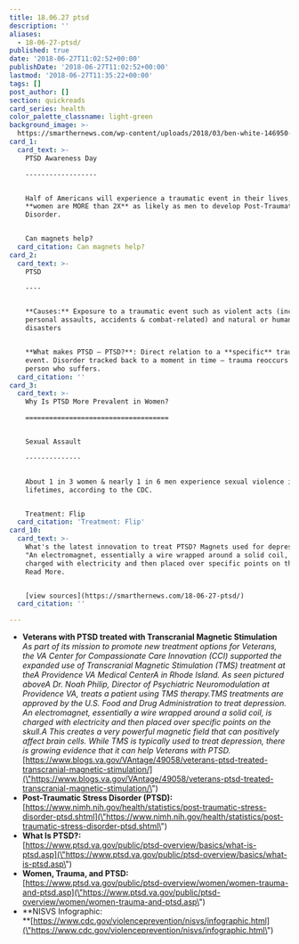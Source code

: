 ```yaml
---
title: 18.06.27 ptsd
description: ''
aliases:
  - 18-06-27-ptsd/
published: true
date: '2018-06-27T11:02:52+00:00'
publishDate: '2018-06-27T11:02:52+00:00'
lastmod: '2018-06-27T11:35:22+00:00'
tags: []
post_author: []
section: quickreads
card_series: health
color_palette_classname: light-green
background_image: >-
  https://smarthernews.com/wp-content/uploads/2018/03/ben-white-146950-unsplash-scaled.jpg
card_1:
  card_text: >-
    PTSD Awareness Day

    ------------------


    Half of Americans will experience a traumatic event in their lives, yet
    **women are MORE than 2X** as likely as men to develop Post-Traumatic Stress
    Disorder.


    Can magnets help?
  card_citation: Can magnets help?
card_2:
  card_text: >-
    PTSD

    ----


    **Causes:** Exposure to a traumatic event such as violent acts (including
    personal assaults, accidents & combat-related) and natural or human-caused
    disasters


    **What makes PTSD – PTSD?**: Direct relation to a **specific** traumatic
    event. Disorder tracked back to a moment in time – trauma reoccurs in the
    person who suffers.
  card_citation: ''
card_3:
  card_text: >-
    Why Is PTSD More Prevalent in Women?

    ====================================


    Sexual Assault

    --------------


    About 1 in 3 women & nearly 1 in 6 men experience sexual violence in their
    lifetimes, according to the CDC.


    Treatment: Flip
  card_citation: 'Treatment: Flip'
card_10:
  card_text: >-
    What's the latest innovation to treat PTSD? Magnets used for depression -
    "An electromagnet, essentially a wire wrapped around a solid coil, is
    charged with electricity and then placed over specific points on the skull."
    Read More.


    [view sources](https://smarthernews.com/18-06-27-ptsd/)
  card_citation: ''

---
```

*   **Veterans with PTSD treated with Transcranial Magnetic Stimulation**  
    _As part of its mission to promote new treatment options for Veterans, the VA Center for Compassionate Care Innovation (CCI) supported the expanded use of Transcranial Magnetic Stimulation (TMS) treatment at theA Providence VA Medical CenterA in Rhode Island. As seen pictured aboveA Dr. Noah Philip, Director of Psychiatric Neuromodulation at Providence VA, treats a patient using TMS therapy.TMS treatments are approved by the U.S. Food and Drug Administration to treat depression. An electromagnet, essentially a wire wrapped around a solid coil, is charged with electricity and then placed over specific points on the skull.A This creates a very powerful magnetic field that can positively affect brain cells. While TMS is typically used to treat depression, there is growing evidence that it can help Veterans with PTSD._  
    [https://www.blogs.va.gov/VAntage/49058/veterans-ptsd-treated-transcranial-magnetic-stimulation/](\"https://www.blogs.va.gov/VAntage/49058/veterans-ptsd-treated-transcranial-magnetic-stimulation/\")
*   **Post-Traumatic Stress Disorder (PTSD):**  
    [https://www.nimh.nih.gov/health/statistics/post-traumatic-stress-disorder-ptsd.shtml](\"https://www.nimh.nih.gov/health/statistics/post-traumatic-stress-disorder-ptsd.shtml\")
*   **What Is PTSD?:**  
    [https://www.ptsd.va.gov/public/ptsd-overview/basics/what-is-ptsd.asp](\"https://www.ptsd.va.gov/public/ptsd-overview/basics/what-is-ptsd.asp\")
*   **Women, Trauma, and PTSD:**  
    [https://www.ptsd.va.gov/public/ptsd-overview/women/women-trauma-and-ptsd.asp](\"https://www.ptsd.va.gov/public/ptsd-overview/women/women-trauma-and-ptsd.asp\")
*   **NISVS Infographic:  
    **[https://www.cdc.gov/violenceprevention/nisvs/infographic.html](\"https://www.cdc.gov/violenceprevention/nisvs/infographic.html\")